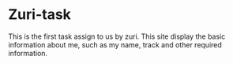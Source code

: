# Zuri-task
This is the first task assign to us by zuri.
This site display the basic information about me, such as my name, track and other required information.
